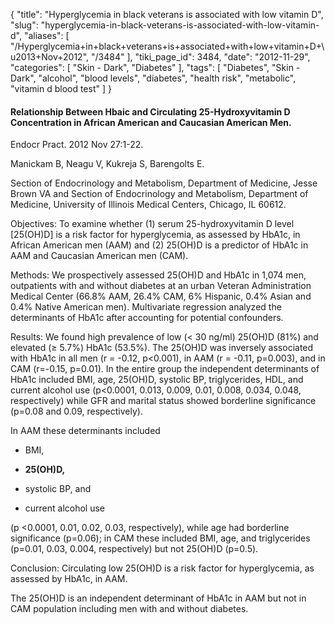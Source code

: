 {
    "title": "Hyperglycemia in black veterans is associated with low vitamin D",
    "slug": "hyperglycemia-in-black-veterans-is-associated-with-low-vitamin-d",
    "aliases": [
        "/Hyperglycemia+in+black+veterans+is+associated+with+low+vitamin+D+\u2013+Nov+2012",
        "/3484"
    ],
    "tiki_page_id": 3484,
    "date": "2012-11-29",
    "categories": [
        "Skin - Dark",
        "Diabetes"
    ],
    "tags": [
        "Diabetes",
        "Skin - Dark",
        "alcohol",
        "blood levels",
        "diabetes",
        "health risk",
        "metabolic",
        "vitamin d blood test"
    ]
}


#### Relationship Between Hbaic and Circulating 25-Hydroxyvitamin D Concentration in African American and Caucasian American Men.

Endocr Pract. 2012 Nov 27:1-22. 

Manickam B, Neagu V, Kukreja S, Barengolts E.

Section of Endocrinology and Metabolism, Department of Medicine, Jesse Brown VA and Section of Endocrinology and Metabolism, Department of Medicine, University of Illinois Medical Centers, Chicago, IL 60612.

Objectives: To examine whether (1) serum 25-hydroxyvitamin D level <span>[25(OH)D]</span> is a risk factor for hyperglycemia, as assessed by HbA1c, in African American men (AAM) and (2) 25(OH)D is a predictor of HbA1c in AAM and Caucasian American men (CAM).

Methods: We prospectively assessed 25(OH)D and HbA1c in 1,074 men, outpatients with and without diabetes at an urban Veteran Administration Medical Center (66.8% AAM, 26.4% CAM, 6% Hispanic, 0.4% Asian and 0.4% Native American men). Multivariate regression analyzed the determinants of HbA1c after accounting for potential confounders.

Results: We found high prevalence of low (< 30 ng/ml) 25(OH)D (81%) and elevated (≥ 5.7%) HbA1c (53.5%). The 25(OH)D was inversely associated with HbA1c in all men (r = -0.12, p<0.001), in AAM (r = -0.11, p=0.003), and in CAM (r=-0.15, p=0.01). In the entire group the independent determinants of HbA1c included BMI, age, 25(OH)D, systolic BP, triglycerides, HDL, and current alcohol use (p<0.0001, 0.013, 0.009, 0.01, 0.008, 0.034, 0.048, respectively) while GFR and marital status showed borderline significance (p=0.08 and 0.09, respectively). 

In AAM these determinants included 

* BMI, 

*  **25(OH)D,** 

* systolic BP, and 

* current alcohol use 

(p <0.0001, 0.01, 0.02, 0.03, respectively), while age had borderline significance (p=0.06); in CAM these included BMI, age, and triglycerides (p=0.01, 0.03, 0.004, respectively) but not 25(OH)D (p=0.5).

Conclusion: Circulating low 25(OH)D is a risk factor for hyperglycemia, as assessed by HbA1c, in AAM. 

The 25(OH)D is an independent determinant of HbA1c in AAM but not in CAM population including men with and without diabetes.